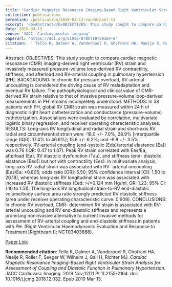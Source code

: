 ```yaml
--- 
title: "Cardiac Magnetic Resonance Imaging-Based Right Ventricular Strain Analysis for Assessment of Coupling and Diastolic Function in Pulmonary Hypertension." 
collection: publications 
permalink: /publication/2019-03-13-vanderpool-13 
excerpt: '<b>Abstract</b>OBJECTIVES: This study sought to compare cardiac magnetic resonance (CMR) imaging-derived right ventricular (RV) strain and invasively measured pressure-volume loop-derived RV contractility, stiffness, and afterload and RV-arterial coupling in pulmonary hypertension (PH). BACKGROUND: In chronic RV pressure overload, RV-arterial uncoupling is [...]' 
date: 2019-03-13 
venue: 'JACC. Cardiovascular imaging' 
paperurl: 'https://doi.org/S1936-878X(19)30164-0' 
citation:  ' Tello K, Dalmer A, Vanderpool R, Ghofrani HA, Naeije R, Roller F, Seeger W, Wilhelm J, Gall H, Richter MJ. <i>Cardiac Magnetic Resonance Imaging-Based Right Ventricular Strain Analysis for Assessment of Coupling and Diastolic Function in Pulmonary Hypertension.</i> JACC Cardiovasc Imaging. 2019 Nov;12(11 Pt 1):2155-2164. doi: 10.1016/j.jcmg.2018.12.032. Epub 2019 Mar 13.' 
--- 
```

Abstract:  OBJECTIVES: This study sought to compare cardiac magnetic resonance (CMR) imaging-derived right ventricular (RV) strain and invasively measured pressure-volume loop-derived RV contractility, stiffness, and afterload and RV-arterial coupling in pulmonary hypertension (PH). BACKGROUND: In chronic RV pressure overload, RV-arterial uncoupling is considered the driving cause of RV maladaptation and eventual RV failure. The pathophysiological and clinical value of CMR-derived RV strain relative to that of invasive pressure-volume loop-derived measurements in PH remains incompletely understood. METHODS: In 38 patients with PH, global RV CMR strain was measured within 24 h of diagnostic right heart catheterization and conductance (pressure-volume) catheterization. Associations were evaluated by correlation, multivariate logistic binary regression, and receiver operating characteristic analyses. RESULTS: Long-axis RV longitudinal and radial strain and short-axis RV radial and circumferential strain were -18.0 +/- 7.0%, 28.9% [interquartile range (IQR): 17.4% to 46.6%]; 15.6 +/- 6.2%; and -9.8 +/- 3.5%, respectively. RV-arterial coupling (end-systolic [Eds]/arterial elastance [Ea]) was 0.76 (IQR: 0.47 to 1.07). Peak RV strain correlated with Ees/Ea, afterload (Ea), RV diastolic dysfunction (Tau), and stiffness (end- diastolic elastance [Eed]) but not with contractility (Ees). In multivariate analysis, long-axis RV radial strain was associated with RV- arterial uncoupling (Ees/Ea: <0.805; odds ratio [OR]: 5.50; 95% confidence interval [CI]: 1.50 to 20.18), whereas long-axis RV longitudinal strain was associated with increased RV diastolic stiffness (Eed: >/=0.124 mm Hg/ml; OR: 1.23; 95% CI: 1.10 to 1.51). The long-axis RV longitudinal strain-to-RV end-diastolic volume/body surface area ratio strongly predicted RV diastolic stiffness (area under receiver operating characteristic curve: 0.908). CONCLUSIONS: In chronic RV overload, CMR- determined RV strain is associated with RV-arterial uncoupling and RV end-diastolic stiffness and represents a promising noninvasive alternative to current invasive methods for assessment of RV-arterial coupling and end-diastolic stiffness in patients with PH. (Right Ventricular Haemodynamic Evaluation and Response to Treatment [Rightheart I]; NCT03403868).  
 
[Paper Link](https://doi.org/S1936-878X(19)30164-0) 
 
<b>Recommended citation</b>:  Tello K, Dalmer A, Vanderpool R, Ghofrani HA, Naeije R, Roller F, Seeger W, Wilhelm J, Gall H, Richter MJ. <i>Cardiac Magnetic Resonance Imaging-Based Right Ventricular Strain Analysis for Assessment of Coupling and Diastolic Function in Pulmonary Hypertension.</i> JACC Cardiovasc Imaging. 2019 Nov;12(11 Pt 1):2155-2164. doi: 10.1016/j.jcmg.2018.12.032. Epub 2019 Mar 13. 
